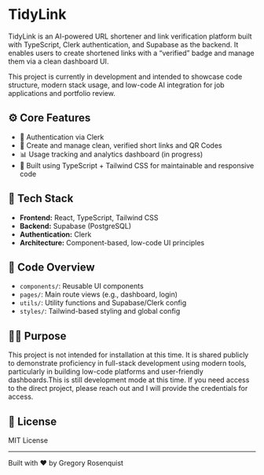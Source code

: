 
# TidyLink

TidyLink is an AI-powered URL shortener and link verification platform built with TypeScript, Clerk authentication, and Supabase as the backend. It enables users to create shortened links with a “verified” badge and manage them via a clean dashboard UI.

This project is currently in development and intended to showcase code structure, modern stack usage, and low-code AI integration for job applications and portfolio review.

## ⚙️ Core Features

- 🔐 Authentication via Clerk
- 🔗 Create and manage clean, verified short links and QR Codes
- 📊 Usage tracking and analytics dashboard (in progress)
- 🧩 Built using TypeScript + Tailwind CSS for maintainable and responsive code

## 🧰 Tech Stack

- **Frontend:** React, TypeScript, Tailwind CSS  
- **Backend:** Supabase (PostgreSQL)  
- **Authentication:** Clerk  
- **Architecture:** Component-based, low-code UI principles

## 📁 Code Overview

- `components/`: Reusable UI components  
- `pages/`: Main route views (e.g., dashboard, login)  
- `utils/`: Utility functions and Supabase/Clerk config  
- `styles/`: Tailwind-based styling and global config

## 🙋‍♂️ Purpose

This project is not intended for installation at this time. It is shared publicly to demonstrate proficiency in full-stack development using modern tools, particularly in building low-code platforms and user-friendly dashboards.This is still development mode at this time. If you need access to the direct project, please reach out and I will provide the credentials for access.

## 📄 License

MIT License

---

Built with ❤️ by Gregory Rosenquist

